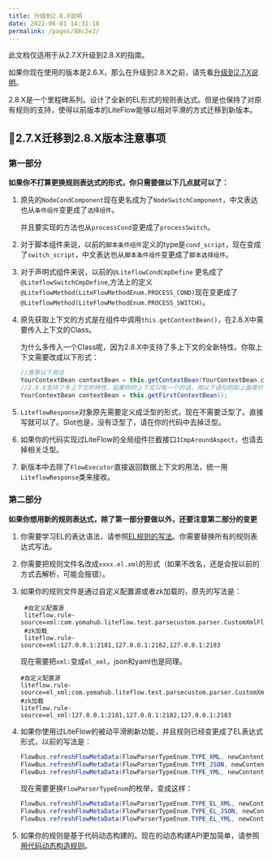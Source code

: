 ```yaml
---
title: 升级到2.8.X说明
date: 2022-06-01 14:31:18
permalink: /pages/88c2e2/
---
```


此文档仅适用于从2.7.X升级到2.8.X的指南。

如果你现在使用的版本是2.6.X，那么在升级到2.8.X之前，请先看[升级到2.7.X说明](/pages/4848b9/)。

2.8.X是一个里程碑系列。设计了全新的EL形式的规则表达式。但是也保持了对原有规则的支持，使得以前版本的LiteFlow能够以相对平滑的方式迁移到新版本。


## 🌼2.7.X迁移到2.8.X版本注意事项

### 第一部分

**如果你不打算更换规则表达式的形式，你只需要做以下几点就可以了：**

1. 原先的`NodeCondComponent`现在更名成为了`NodeSwitchComponent`，中文表达也从`条件组件`变更成了`选择组件`。

   并且要实现的方法也从`processCond`变更成了`processSwitch`。

2. 对于脚本组件来说，以前的`脚本条件组件`定义的type是`cond_script`，现在变成了`switch_script`，中文表达也从`脚本条件组件`变更成了`脚本选择组件`。

3. 对于声明式组件来说，以前的`@LiteflowCondCmpDefine` 更名成了`@LiteflowSwitchCmpDefine`,方法上的定义`@LiteflowMethod(LiteFlowMethodEnum.PROCESS_COND)`现在变更成了`@LiteflowMethod(LiteFlowMethodEnum.PROCESS_SWITCH)`。

4. 原先获取上下文的方式是在组件中调用`this.getContextBean()`，在2.8.X中需要传入上下文的Class。

   为什么多传入一个Class呢，因为2.8.X中支持了多上下文的全新特性。你取上下文需要改成以下形式：

   ```java
   //推荐以下用法
   YourContextBean contextBean = this.getContextBean(YourContextBean.class);
   //2.8.X支持了多上下文的特性，如果你的上下文只有一个的话，用以下语句则和上面等价
   YourContextBean contextBean = this.getFirstContextBean();
   ```

5. `LiteflowResponse`对象原先需要定义成泛型的形式，现在不需要泛型了。直接写就可以了。Slot也是，没有泛型了，请在你的代码中去掉泛型。

6. 如果你的代码实现过LiteFlow的全局组件拦截接口`ICmpAroundAspect`，也请去掉相关泛型。

6. 新版本中去除了`FlowExecutor`直接返回数据上下文的用法，统一用`LiteflowResponse`类来接收。



### 第二部分

**如果你想用新的规则表达式，除了第一部分要做以外，还要注意第二部分的变更**

1. 你需要学习EL的表达语法，请参照[EL规则的写法](/pages/v2.8.X/16eca9/)。你需要替换所有的规则表达式写法。

2. 你需要把规则文件名改成`xxxx.el.xml`的形式（如果不改名，还是会按以前的方式去解析，可能会报错）。

3. 如果你的规则文件是通过自定义配置源或者zk加载的，原先的写法是：

   ```properties
    #自定义配置源
    liteflow.rule-source=xml:com.yomahub.liteflow.test.parsecustom.parser.CustomXmlFlowParser
    #zk加载
    liteflow.rule-source=xml:127.0.0.1:2181,127.0.0.1:2182,127.0.0.1:2183
   ```

   现在需要把`xml:`变成`el_xml`，json和yaml也是同理。

    ```properties
    #自定义配置源
    liteflow.rule-source=el_xml:com.yomahub.liteflow.test.parsecustom.parser.CustomXmlFlowParser
    #zk加载
    liteflow.rule-source=el_xml:127.0.0.1:2181,127.0.0.1:2182,127.0.0.1:2183
    ```

4. 如果你使用过LiteFlow的被动平滑刷新功能，并且规则已经变更成了EL表达式形式，以前的写法是：

   ```java
   FlowBus.refreshFlowMetaData(FlowParserTypeEnum.TYPE_XML, newContent);
   FlowBus.refreshFlowMetaData(FlowParserTypeEnum.TYPE_JSON, newContent);
   FlowBus.refreshFlowMetaData(FlowParserTypeEnum.TYPE_YML, newContent);
   ```

   现在需要更换`FlowParserTypeEnum`的枚举，变成这样：

   ```java
   FlowBus.refreshFlowMetaData(FlowParserTypeEnum.TYPE_EL_XML, newContent);
   FlowBus.refreshFlowMetaData(FlowParserTypeEnum.TYPE_EL_JSON, newContent);
   FlowBus.refreshFlowMetaData(FlowParserTypeEnum.TYPE_EL_YML, newContent);
   ```

5. 如果你的规则是基于代码动态构建的。现在的动态构建API更加简单，请参照[用代码动态构造规则](/pages/v2.8.X/6bc8fe/)。

   

